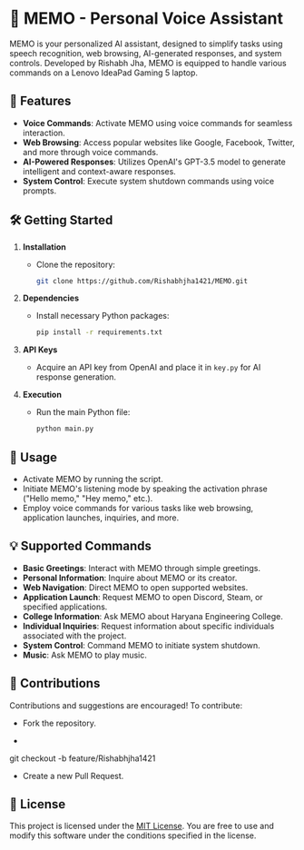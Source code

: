 # 🤖 MEMO - Personal Voice Assistant

MEMO is your personalized AI assistant, designed to simplify tasks using speech recognition, web browsing, AI-generated responses, and system controls. Developed by Rishabh Jha, MEMO is equipped to handle various commands on a Lenovo IdeaPad Gaming 5 laptop.

## 🚀 Features

- **Voice Commands**: Activate MEMO using voice commands for seamless interaction.
- **Web Browsing**: Access popular websites like Google, Facebook, Twitter, and more through voice commands.
- **AI-Powered Responses**: Utilizes OpenAI's GPT-3.5 model to generate intelligent and context-aware responses.
- **System Control**: Execute system shutdown commands using voice prompts.

## 🛠️ Getting Started

1. **Installation**
    - Clone the repository:

        ```bash
        git clone https://github.com/Rishabhjha1421/MEMO.git
        ```

2. **Dependencies**
    - Install necessary Python packages:

        ```bash
        pip install -r requirements.txt
        ```

3. **API Keys**
    - Acquire an API key from OpenAI and place it in `key.py` for AI response generation.

4. **Execution**
    - Run the main Python file:

        ```bash
        python main.py
        ```

## 🎯 Usage

- Activate MEMO by running the script.
- Initiate MEMO's listening mode by speaking the activation phrase ("Hello memo," "Hey memo," etc.).
- Employ voice commands for various tasks like web browsing, application launches, inquiries, and more.

## 💡 Supported Commands

- **Basic Greetings**: Interact with MEMO through simple greetings.
- **Personal Information**: Inquire about MEMO or its creator.
- **Web Navigation**: Direct MEMO to open supported websites.
- **Application Launch**: Request MEMO to open Discord, Steam, or specified applications.
- **College Information**: Ask MEMO about Haryana Engineering College.
- **Individual Inquiries**: Request information about specific individuals associated with the project.
- **System Control**: Command MEMO to initiate system shutdown.
- **Music**: Ask MEMO to play music.

## 🤝 Contributions

Contributions and suggestions are encouraged! To contribute:
- Fork the repository.
- ```bash
git checkout -b feature/Rishabhjha1421
- Create a new Pull Request.

## 📝 License

This project is licensed under the [MIT License](LICENSE). You are free to use and modify this software under the conditions specified in the license.


